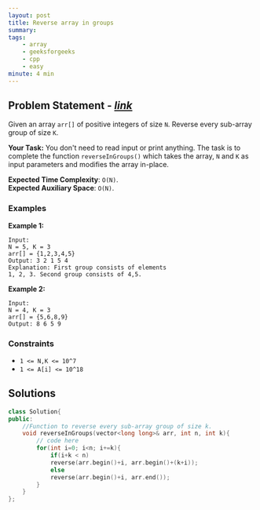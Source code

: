 ```yaml
---
layout: post
title: Reverse array in groups
summary:
tags:
    - array
    - geeksforgeeks
    - cpp
    - easy
minute: 4 min
---
```


## Problem Statement - [*link*](https://practice.geeksforgeeks.org/problems/reverse-array-in-groups0255/1/)  

Given an array `arr[]` of positive integers of size `N`. Reverse every sub-array group of size `K`.


**Your Task:** 
You don't need to read input or print anything. The task is to complete the function `reverseInGroups()` which takes the array, `N` and `K` as input parameters and modifies the array in-place. 

**Expected Time Complexity**: `O(N)`.     
**Expected Auxiliary Space**: `O(N)`.


### Examples

**Example 1:**   
```
Input:
N = 5, K = 3
arr[] = {1,2,3,4,5}
Output: 3 2 1 5 4
Explanation: First group consists of elements
1, 2, 3. Second group consists of 4,5.
```

**Example 2:**   
```
Input:
N = 4, K = 3
arr[] = {5,6,8,9}
Output: 8 6 5 9
```

### Constraints

+ `1 <= N,K <= 10^7`
+ `1 <= A[i] <= 10^18`

## Solutions

```cpp
class Solution{
public:
    //Function to reverse every sub-array group of size k.
    void reverseInGroups(vector<long long>& arr, int n, int k){
        // code here
        for(int i=0; i<n; i+=k){
            if(i+k < n)
            reverse(arr.begin()+i, arr.begin()+(k+i));
            else
            reverse(arr.begin()+i, arr.end());
        }
    }
};
```


